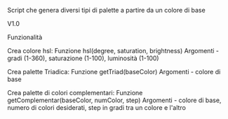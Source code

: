 Script che genera diversi tipi di palette a partire da un colore di base

V1.0

Funzionalità

Crea colore hsl:
Funzione hsl(degree, saturation, brightness)
Argomenti - gradi (1-360), saturazione (1-100), luminosità (1-100)

Crea palette Triadica:
Funzione getTriad(baseColor)
Argomenti - colore di base

Crea palette di colori complementari:
Funzione getComplementar(baseColor, numColor, step)
Argomenti - colore di base, numero di colori desiderati, step in gradi tra un colore e l'altro
